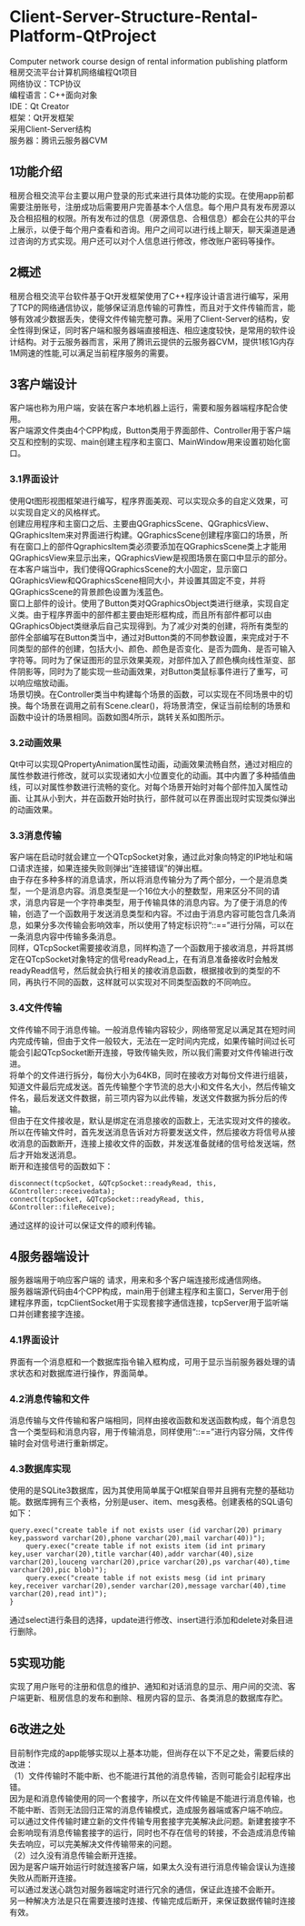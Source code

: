 # Client-Server-Structure-Rental-Platform-QtProject
Computer network course design of rental information publishing platform  
租房交流平台计算机网络编程Qt项目  
网络协议：TCP协议  
编程语言：C++面向对象  
IDE：Qt Creator  
框架：Qt开发框架  
采用Client-Server结构  
服务器：腾讯云服务器CVM  
## 1功能介绍
租房合租交流平台主要以用户登录的形式来进行具体功能的实现。在使用app前都需要注册账号，注册成功后需要用户完善基本个人信息。每个用户具有发布房源以及合租招租的权限。所有发布过的信息（房源信息、合租信息）都会在公共的平台上展示，以便于每个用户查看和咨询。用户之间可以进行线上聊天，聊天渠道是通过咨询的方式实现。用户还可以对个人信息进行修改，修改账户密码等操作。  
## 2概述
租房合租交流平台软件基于Qt开发框架使用了C++程序设计语言进行编写，采用了TCP的网络通信协议，能够保证消息传输的可靠性，而且对于文件传输而言，能够有效减少数据丢失，使得文件传输完整可靠。采用了Client-Server的结构，安全性得到保证，同时客户端和服务器端直接相连、相应速度较快，是常用的软件设计结构。对于云服务器而言，采用了腾讯云提供的云服务器CVM，提供1核1G内存1M网速的性能,可以满足当前程序服务的需要。  
## 3客户端设计
客户端也称为用户端，安装在客户本地机器上运行，需要和服务器端程序配合使用。  
客户端源文件类由4个CPP构成，Button类用于界面部件、Controller用于客户端交互和控制的实现、main创建主程序和主窗口、MainWindow用来设置初始化窗口。  
### 3.1界面设计
使用Qt图形视图框架进行编写，程序界面美观、可以实现众多的自定义效果，可以实现自定义的风格样式。  
创建应用程序和主窗口之后、主要由QGraphicsScene、QGraphicsView、QGraphicsItem来对界面进行构建。QGraphicsScene创建程序窗口的场景，所有在窗口上的部件QgraphicsItem类必须要添加在QGraphicsScene类上才能用QGraphicsView来显示出来，QGraphicsView是视图场景在窗口中显示的部分。在本客户端当中，我们使得QGraphicsScene的大小固定，显示窗口QGraphicsView和QGraphicsScene相同大小，并设置其固定不变，并将QGraphicsScene的背景颜色设置为浅蓝色。  
窗口上部件的设计。使用了Button类对QGraphicsObject类进行继承，实现自定义类。由于程序界面中的部件都主要由矩形框构成，而且所有部件都可以由QGraphicsObject类继承后自己实现得到。为了减少对类的创建，将所有类型的部件全部编写在Button类当中，通过对Button类的不同参数设置，来完成对于不同类型的部件的创建，包括大小、颜色、颜色是否变化、是否为圆角、是否可输入字符等。同时为了保证图形的显示效果美观，对部件加入了颜色横向线性渐变、部件阴影等，同时为了能实现一些动画效果，对Button类鼠标事件进行了重写，可以响应缩放动画。  
场景切换。在Controller类当中构建每个场景的函数，可以实现在不同场景中的切换。每个场景在调用之前有Scene.clear()，将场景清空，保证当前绘制的场景和函数中设计的场景相同。函数如图4所示，跳转关系如图所示。  
### 3.2动画效果
Qt中可以实现QPropertyAnimation属性动画，动画效果流畅自然，通过对相应的属性参数进行修改，就可以实现诸如大小位置变化的动画。其中内置了多种插值曲线，可以对属性参数进行流畅的变化。对每个场景开始时对每个部件加入属性动画、让其从小到大，并在函数开始时执行，部件就可以在界面出现时实现类似弹出的动画效果。  
### 3.3消息传输
客户端在启动时就会建立一个QTcpSocket对象，通过此对象向特定的IP地址和端口请求连接，如果连接失败则弹出“连接错误”的弹出框。  
由于存在多种多样的消息请求，所以将消息传输分为了两个部分，一个是消息类型，一个是消息内容。消息类型是一个16位大小的整数型，用来区分不同的请求，消息内容是一个字符串类型，用于传输具体的消息内容。为了便于消息的传输，创造了一个函数用于发送消息类型和内容。不过由于消息内容可能包含几条消息，如果分多次传输会影响效率，所以使用了特定标识符“::==”进行分隔，可以在一条消息内容中传输多条消息。  
同样，QTcpSocket需要接收消息，同样构造了一个函数用于接收消息，并将其绑定在QTcpSocket对象特定的信号readyRead上，在有消息准备接收时会触发readyRead信号，然后就会执行相关的接收消息函数，根据接收到的类型的不同，再执行不同的函数，这样就可以实现对不同类型函数的不同响应。  
### 3.4文件传输
文件传输不同于消息传输。一般消息传输内容较少，网络带宽足以满足其在短时间内完成传输，但由于文件一般较大，无法在一定时间内完成，如果传输时间过长可能会引起QTcpSocket断开连接，导致传输失败，所以我们需要对文件传输进行改进。  
将单个的文件进行拆分，每份大小为64KB，同时在接收方对每份文件进行组装，知道文件最后完成发送。首先传输整个字节流的总大小和文件名大小，然后传输文件名，最后发送文件数据，前三项内容为以此传输，发送文件数据为拆分后的传输。  
但由于在文件接收是，默认是绑定在消息接收的函数上，无法实现对文件的接收。所以在传输文件时，首先发送消息告诉对方将要发送文件，然后接收方将信号从接收消息的函数断开，连接上接收文件的函数，并发送准备就绪的信号给发送端，然后才开始发送消息。  
断开和连接信号的函数如下：  
```
disconnect(tcpSocket, &QTcpSocket::readyRead, this, &Controller::receivedata);
connect(tcpSocket, &QTcpSocket::readyRead, this, &Controller::fileReceive);
```

通过这样的设计可以保证文件的顺利传输。  
## 4服务器端设计
服务器端用于响应客户端的 请求，用来和多个客户端连接形成通信网络。  
服务器端源代码由4个CPP构成，main用于创建主程序和主窗口，Server用于创建程序界面，tcpClientSocket用于实现套接字通信连接，tcpServer用于监听端口并创建套接字连接。  
### 4.1界面设计
界面有一个消息框和一个数据库指令输入框构成，可用于显示当前服务器处理的请求状态和对数据库进行操作，界面简单。  
### 4.2消息传输和文件
消息传输与文件传输和客户端相同，同样由接收函数和发送函数构成，每个消息包含一个类型码和消息内容，用于传输消息，同样使用“::==”进行内容分隔，文件传输时会对信号进行重新绑定。  
### 4.3数据库实现
使用的是SQLite3数据库，因为其使用简单属于Qt框架自带并且拥有完整的基础功能。数据库拥有三个表格，分别是user、item、mesg表格。创建表格的SQL语句如下：  
```
query.exec("create table if not exists user (id varchar(20) primary key,password varchar(20),phone varchar(20),mail varchar(40))");
    query.exec("create table if not exists item (id int primary key,user varchar(20),title varchar(40),addr varchar(40),size varchar(20),louceng varchar(20),price varchar(20),ps varchar(40),time varchar(20),pic blob)");
    query.exec("create table if not exists mesg (id int primary key,receiver varchar(20),sender varchar(20),message varchar(40),time varchar(20),read int)");
}
```

通过select进行条目的选择，update进行修改、insert进行添加和delete对条目进行删除。  
## 5实现功能
实现了用户账号的注册和信息的维护、通知和对话消息的显示、用户间的交流、客户端更新、租房信息的发布和删除、租房内容的显示、各类消息的数据库存贮。  
## 6改进之处
目前制作完成的app能够实现以上基本功能，但尚存在以下不足之处，需要后续的改进：  
（1）文件传输时不能中断、也不能进行其他的消息传输，否则可能会引起程序出错。  
因为是和消息传输使用的同一个套接字，所以在文件传输是不能进行消息传输，也不能中断、否则无法回归正常的消息传输模式，造成服务器端或客户端不响应。  
可以通过文件传输时建立新的文件传输专用套接字完美解决此问题。新建套接字不会影响现有消息传输套接字的运行，同时也不存在信号的转接，不会造成消息传输失去响应，可以完美解决文件传输带来的问题。  
（2）过久没有消息传输会断开连接。  
因为是客户端开始运行时就连接客户端，如果太久没有进行消息传输会误认为连接失败从而断开连接。  
可以通过发送心跳包对服务器端定时进行冗余的通信，保证此连接不会断开。  
另一种解决方法是只在需要连接时连接、传输完成后断开，来保证数据传输时连接有效。  
